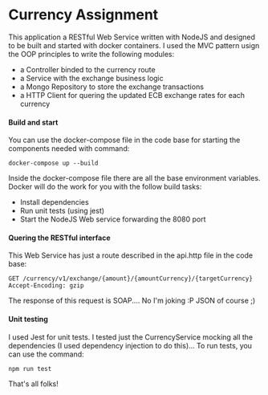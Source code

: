 # Currency Assignment

This application a RESTful Web Service written with NodeJS and designed to be built and started with docker containers.
I used the MVC pattern usign the OOP principles to write the following modules:

- a Controller binded to the currency route
- a Service with the exchange business logic
- a Mongo Repository to store the exchange transactions
- a HTTP Client for quering the updated ECB exchange rates for each currency

#### Build and start

You can use the docker-compose file in the code base for starting the components needed
with command:
```
docker-compose up --build
```

Inside the docker-compose file there are all the base environment variables.
Docker will do the work for you with the follow build tasks:

  - Install dependencies
  - Run unit tests (using jest)
  - Start the NodeJS Web service forwarding the 8080 port

#### Quering the RESTful interface

This Web Service has just a route described in the api.http file in the code base:

```
GET /currency/v1/exchange/{amount}/{amountCurrency}/{targetCurrency}
Accept-Encoding: gzip
```

The response of this request is SOAP.... No I'm joking :P
JSON of course ;)

#### Unit testing
I used Jest for unit tests.
I tested just the CurrencyService mocking all the dependencies (I used dependency injection to do this)...
To run tests, you can use the command:
```
npm run test
```

That's all folks!
